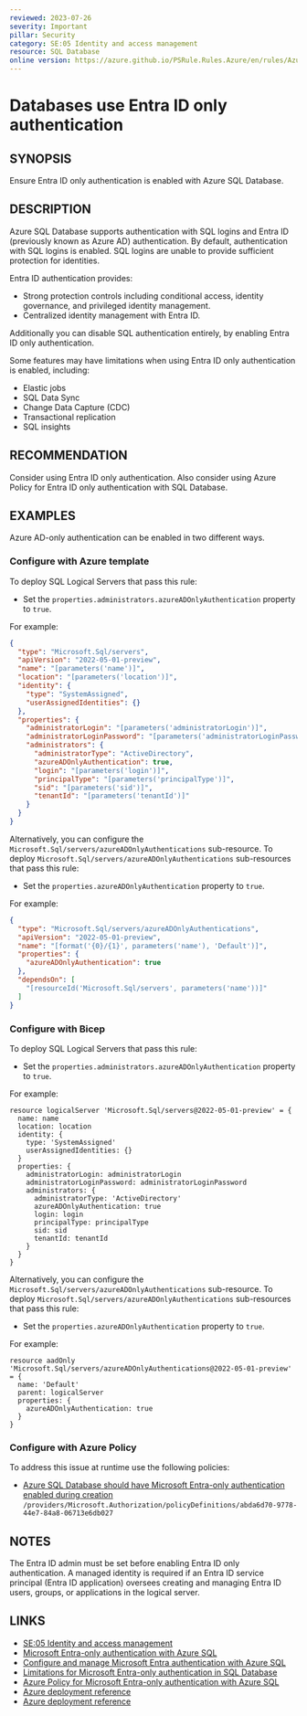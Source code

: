 ```yaml
---
reviewed: 2023-07-26
severity: Important
pillar: Security
category: SE:05 Identity and access management
resource: SQL Database
online version: https://azure.github.io/PSRule.Rules.Azure/en/rules/Azure.SQL.AADOnly/
---
```


# Databases use Entra ID only authentication

## SYNOPSIS

Ensure Entra ID only authentication is enabled with Azure SQL Database.

## DESCRIPTION

Azure SQL Database supports authentication with SQL logins and Entra ID (previously known as Azure AD) authentication.
By default, authentication with SQL logins is enabled.
SQL logins are unable to provide sufficient protection for identities.

Entra ID authentication provides:

- Strong protection controls including conditional access, identity governance, and privileged identity management.
- Centralized identity management with Entra ID.

Additionally you can disable SQL authentication entirely, by enabling Entra ID only authentication.

Some features may have limitations when using Entra ID only authentication is enabled, including:

- Elastic jobs
- SQL Data Sync
- Change Data Capture (CDC)
- Transactional replication
- SQL insights

## RECOMMENDATION

Consider using Entra ID only authentication.
Also consider using Azure Policy for Entra ID only authentication with SQL Database.

## EXAMPLES

Azure AD-only authentication can be enabled in two different ways.

### Configure with Azure template

To deploy SQL Logical Servers that pass this rule:

- Set the `properties.administrators.azureADOnlyAuthentication` property to `true`.

For example:

```json
{
  "type": "Microsoft.Sql/servers",
  "apiVersion": "2022-05-01-preview",
  "name": "[parameters('name')]",
  "location": "[parameters('location')]",
  "identity": {
    "type": "SystemAssigned",
    "userAssignedIdentities": {}
  },
  "properties": {
    "administratorLogin": "[parameters('administratorLogin')]",
    "administratorLoginPassword": "[parameters('administratorLoginPassword')]",
    "administrators": {
      "administratorType": "ActiveDirectory",
      "azureADOnlyAuthentication": true,
      "login": "[parameters('login')]",
      "principalType": "[parameters('principalType')]",
      "sid": "[parameters('sid')]",
      "tenantId": "[parameters('tenantId')]"
    }
  }
}
```

Alternatively, you can configure the `Microsoft.Sql/servers/azureADOnlyAuthentications` sub-resource.
To deploy `Microsoft.Sql/servers/azureADOnlyAuthentications` sub-resources that pass this rule:

- Set the `properties.azureADOnlyAuthentication` property to `true`.

For example:

```json
{
  "type": "Microsoft.Sql/servers/azureADOnlyAuthentications",
  "apiVersion": "2022-05-01-preview",
  "name": "[format('{0}/{1}', parameters('name'), 'Default')]",
  "properties": {
    "azureADOnlyAuthentication": true
  },
  "dependsOn": [
    "[resourceId('Microsoft.Sql/servers', parameters('name'))]"
  ]
}
```

### Configure with Bicep

To deploy SQL Logical Servers that pass this rule:

- Set the `properties.administrators.azureADOnlyAuthentication` property to `true`.

For example:

```bicep
resource logicalServer 'Microsoft.Sql/servers@2022-05-01-preview' = {
  name: name
  location: location
  identity: {
    type: 'SystemAssigned'
    userAssignedIdentities: {}
  }
  properties: {
    administratorLogin: administratorLogin
    administratorLoginPassword: administratorLoginPassword
    administrators: {
      administratorType: 'ActiveDirectory'
      azureADOnlyAuthentication: true
      login: login
      principalType: principalType
      sid: sid
      tenantId: tenantId
    }
  }
}
```

Alternatively, you can configure the `Microsoft.Sql/servers/azureADOnlyAuthentications` sub-resource.
To deploy `Microsoft.Sql/servers/azureADOnlyAuthentications` sub-resources that pass this rule:

- Set the `properties.azureADOnlyAuthentication` property to `true`.

For example:

```bicep
resource aadOnly 'Microsoft.Sql/servers/azureADOnlyAuthentications@2022-05-01-preview' = {
  name: 'Default'
  parent: logicalServer
  properties: {
    azureADOnlyAuthentication: true
  }
}
```

<!-- external:avm avm/res/sql/server administrators -->

### Configure with Azure Policy

To address this issue at runtime use the following policies:

- [Azure SQL Database should have Microsoft Entra-only authentication enabled during creation](https://github.com/Azure/azure-policy/blob/master/built-in-policies/policyDefinitions/SQL/SqlServer_ADOnlyEnabled_Deny.json)
  `/providers/Microsoft.Authorization/policyDefinitions/abda6d70-9778-44e7-84a8-06713e6db027`

## NOTES

The Entra ID admin must be set before enabling Entra ID only authentication.
A managed identity is required if an Entra ID service principal (Entra ID application) oversees creating and managing Entra ID users, groups, or applications in the logical server.

## LINKS

- [SE:05 Identity and access management](https://learn.microsoft.com/azure/well-architected/security/identity-access)
- [Microsoft Entra-only authentication with Azure SQL](https://learn.microsoft.com/azure/azure-sql/database/authentication-azure-ad-only-authentication)
- [Configure and manage Microsoft Entra authentication with Azure SQL](https://learn.microsoft.com/azure/azure-sql/database/authentication-aad-configure)
- [Limitations for Microsoft Entra-only authentication in SQL Database](https://learn.microsoft.com/azure/azure-sql/database/authentication-azure-ad-only-authentication#limitations-for-azure-ad-only-authentication-in-sql-database)
- [Azure Policy for Microsoft Entra-only authentication with Azure SQL](https://learn.microsoft.com/azure/azure-sql/database/authentication-azure-ad-only-authentication-policy)
- [Azure deployment reference](https://learn.microsoft.com/azure/templates/microsoft.sql/servers#managedinstanceexternaladministrator)
- [Azure deployment reference](https://learn.microsoft.com/azure/templates/microsoft.sql/servers/azureadonlyauthentications#managedinstanceazureadonlyauthproperties)
